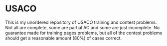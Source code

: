 # USACO

This is my unordered repository of USACO training and contest problems. Not all are complete, some are partial AC and some are just incomplete. No guarantee made for training pages problems, but all of the contest problems should get a reasonable amount (80%) of cases correct.
